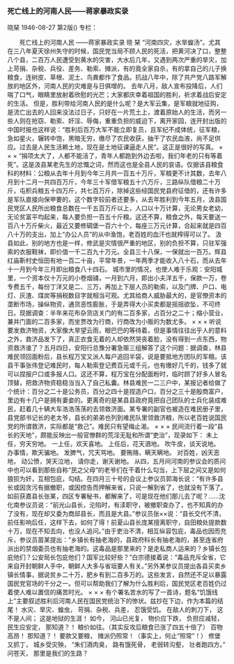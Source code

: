 ### 死亡线上的河南人民——蒋家暴政实录
晓琹
1946-08-27
第2版()
专栏：

　　死亡线上的河南人民
    ——蒋家暴政实录
    晓  琹
    “河南四灾，水旱蝗汤”。尤其在三八年夏天徐州失守的时候，国民党当局不顾人民的死活，把黄河决了口，整整八个县，二百万人民遭受到黄水的灾害，大水后几年，又遇到两次严重的旱灾，加上苛捐、杂税、兵役、差务、勒索、摊派，有的竟全家自杀，有的拿自己的儿子换粮食，连树皮、草根、泥土、鸟粪都作了食品。抗战八年中，除了共产党八路军解放的地区外，河南人民的灾难是与日俱增的。
    去年八月，敌人宣布投降后，人们喘了口气，眼睛里放射着欣慰的光芒；大家都庆幸着祖国的胜利，祈求着战后安定的生活。
    但是，胜利带给河南人民的是什么呢？是大军云集，是军粮就地征购，是流亡出去的人回来没法过日子，只好在一片荒土上，渡着原始人的生活，而另一些人则在抢窃、勒索、奸淫、辱侮，重重负担的威迫下，离开家园，连开封出版的中国时报也这样说：“胜利后百万大军不能立即复员，且军纪不成体统，征军粮，急如星火，辗转中饱，黑暗无穷，缴尽了农民收获，抽干了农民血液，尚不足供应。过去是人民生活赖土地，现在是土地征课逼走人民”。这正是很好的写真。
     ×                    ×                ×
    “捐项太大了，人都不能活了，青年人都跑到外边去啦，我们年老的只有等着死”。这是汲县某老先生的忿慨之词，然而这也是全县人民的哀语。仅据该县粮食科的材料：公粮从去年十月到今年三月共一百五十万斤，军粮更不计其数，去年八月到十二月一共四百万斤，今年三十军借军粮五十六万斤，三路纵队借粮二十万斤，屯积兵粮五十四万斤，共七百万斤，除掉这些经国民党县府征借的，还有许多是军队直接向保甲要的，这个数字较前者还要多，从去年胜利到今年五月，汲县国民党区人民所出粮食总数在一千五百万斤以上，人口以十万计算，无论男女老幼，无论贫富平均起来，每人要负担一百五十斤粮。这还不算，粮食之外，每天要送一百八十万斤柴火，最近又要修碉堡一百六十个，每座三万元计算，合起来就是四百八十万的支出，加上“办公人员”的从中渔饱，老百姓的血汗也就榨得可以了。
    汲县如此，别的地方也是一样，修武是灾情很严重的地区，别的负担不算，只驻军强索的衣服鞋袜，即价值一千二百九十万元。全县三十八保，一保就出一百万。辉县红庙靳村史恒田有地一百二十亩，平常年景，一年两季才能收入八十石，而从去年十一月到今年三月即出粮食八十四石。
    城市里的情况，也使人难于乐观：安阳城里，一个资本仅十万元的小卷烟铺，一月到六月，即出小夫洋五千，保款一万，卷专费五千，每份丁洋又是二、三万，再加上下层人员的勒索，以及门牌、户口、电灯、灰渣、煤炭等捐税数目字就相当可观。尤其给商人威胁最大的，是官僚资本的垄断市场，操纵物资，通货恶性膨胀，于是弄得大小买卖都是摇摇欲坠，不可终日。现据调查：半年来花布杂货店关门的有二百多家，占百分之二十；缩小营业，兼并门面的二百多家，而坐贾改为行商，行商改为小贩的为数尤多。
              ×                      ×                    ×
    听说要发救济物资，大家像大旱望云雨，眼巴巴的等待着，但是事情往往出乎人的意料之外，救济品发下了，真正衣食无着的人却依然哭丧着脸，没有得到一点东西，物资救济谁了？五月四日，安阳行总豫分署急赈三组解答了这个问题：据调查，林县难民领回面粉后，县长程万宝又派人每户追回半袋，说是要抵地方团队的军粮。该县干事张伟登记难民时，每人勒索登记费百元或千元，也有缴好几千的，钱多了就可以捏报户口或多报人口。这还不算，程万宝在分配面粉时，临时顾了好多人冒名顶替，把救济物资稳稳当当入了自己私囊。林县难民一二三户中，某报记者给做了个统计：百分之二十是公务员，百分之四十是捏造户口，百分之三十是殷商富户，里边有十几户是拥有妻妾的。更离奇的是某县县政府竟把自己团队的士兵化装成难民，赶着几十辆大车浩浩荡荡的去领救济面。某专署的副官也被造在难民册子里，县党部书记长的老太爷，县长的弟弟也列到难民队里领救济粮，所以老百姓说国民党的所谓救济，实际都是“救己”。难民只有望梅止渴。
              ×                      ×                    ×
    民间流行着一段“县长的天地”，颇能反映出一般官僚群的荒淫无耻和所谓“吏治”，现录如下：
    未上任，穷天穷地。
    一上任，欢天喜地。
    上任后，花天酒地。
    吹牛皮，谈天说地。
    办事情，欺天骗地。
    发脾气，咒天骂地。
    要贿赂，瞒天瞒地。
    对百姓，凶天恶地，
    动公愤，哭天泣地，
    请你走，谢天谢地。
    从四，五月间河南的参议会的质问中也可以看到那些自称“民之父母”的老爷们在干着什么勾当，上下层之间又是如何狼狈为奸，互相包庇，勾结。在四月三十号的会议上参议员郭海长说：“有许多县长或因贪污有据撤职，或因控告而押解来省，只说一解到省了，也就没有下落了。如前获嘉县长张某，四区专署秘书，都解来了，可是现在他们那儿去了呢？……沈化南参议员说：“前光山县长，沦陷时，有渎职守，被撤职查办了，也不知真的办了没有，现在却又委为商邱县长，而且是大县。”参议员张××说：“县长交代不清，前任影响后任，这样下去，如何了得！前夏山县长庞某擅离职守，自田粮处提款数十万，现在不知去向，也没人追问。”由于吏治不清，相互纵容包庇，毒品也因而充斥，参议员苗某提出：“乡镇长有抽老海的，县政府科长有抽老海的，甚至连省府派出的禁烟委员也有抽老海的。这毒品是那里来的？是走私商人运来的？乡镇长包庇他们？公安局长包庇他们？国军比较好些？”白宗德接着说：“毒品充斥全省，它来自开封朝鲜人手中，朝鲜人大多与省垣要人有关。”另外某参议员提出各县买卖乡镇长情事，据说贫乡二十万，肥乡有到二百多万的。这些发言，自然还不足以暴露国民党官场的千分之一。但可以帮助我们了解为什么胜利后，国民党区老百姓仍过着使人难以置信的痛苦时光。
              ×                      ×                  ×
    有个署名苦水的写了一首诗，题名“饥饿线上”主要叙述胜利后河南人民在国民党统治下的惨状。兹抄在下边，作为本篇的结尾！
    水灾、旱灾、蝗虫，
    苛捐、杂税、兵差，
    忍饿受饥。
    在敌人的刺刀下，
    这不是人间；
    这是地狱的生涯！
    如今，
    河山已光复，
    物价应下跌，
    负担应减轻，
    民生应安定，
    那知道？！
    粮价如往。（其实反攻后粮食已涨了四五十倍了）
    百物高昂！
    那知道？！
    要款又要粮，
    摊派仍照常！（事实上，何止“照常”！）
    修堡又抓丁，
    城乡受灾殃，
    “朱们酒肉臭，
    路有饿死骨，
    老弱转沟壑，
    壮者跑四方。”
    问苍天，
    那里是我们的生路？
